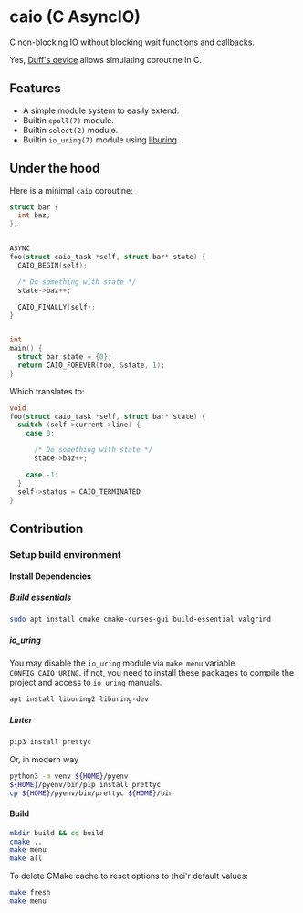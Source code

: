 # caio (C AsyncIO)


C non-blocking IO without blocking wait functions and callbacks.

Yes, [Duff's device](https://en.wikipedia.org/wiki/Duff%27s_device) allows
simulating coroutine in C.


## Features
- A simple module system to easily extend.
- Builtin `epoll(7)` module.
- Builtin `select(2)` module.
- Builtin `io_uring(7)` module using
    [liburing](https://unixism.net/loti/index.html).


## Under the hood
Here is a minimal `caio` coroutine:

```C
struct bar {
  int baz;
};


ASYNC
foo(struct caio_task *self, struct bar* state) {
  CAIO_BEGIN(self);

  /* Do something with state */
  state->baz++;

  CAIO_FINALLY(self);
}


int
main() {
  struct bar state = {0};
  return CAIO_FOREVER(foo, &state, 1);
}
```

Which translates to:
```C
void
foo(struct caio_task *self, struct bar* state) {
  switch (self->current->line) {
    case 0:

      /* Do something with state */
      state->baz++;

    case -1:
  }
  self->status = CAIO_TERMINATED
}
```


## Contribution

### Setup build environment

#### Install Dependencies
##### Build essentials
```bash
sudo apt install cmake cmake-curses-gui build-essential valgrind
```

##### io_uring
You may disable the `io_uring` module via `make menu` variable 
`CONFIG_CAIO_URING`. if not, you need to install these packages to compile the 
project and access to `io_uring` manuals.

```bash
apt install liburing2 liburing-dev
```

##### Linter 
```bash
pip3 install prettyc
```
Or, in modern way
```bash
python3 -m venv ${HOME}/pyenv
${HOME}/pyenv/bin/pip install prettyc
cp ${HOME}/pyenv/bin/prettyc ${HOME}/bin
```

#### Build
```bash
mkdir build && cd build
cmake ..
make menu
make all
```

To delete CMake cache to reset options to thei'r default values:
```bash
make fresh
make menu
```
